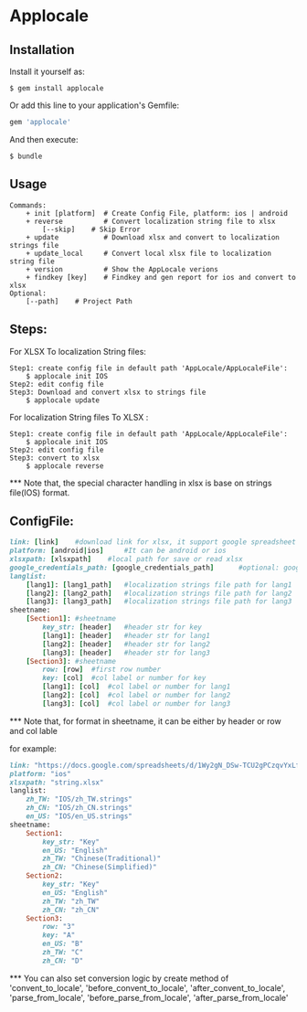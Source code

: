 # Applocale


## Installation

Install it yourself as:

    $ gem install applocale

Or add this line to your application's Gemfile:

```ruby
gem 'applocale'
```

And then execute:

    $ bundle



## Usage

	Commands:
		+ init [platform]  # Create Config File, platform: ios | android
		+ reverse          # Convert localization string file to xlsx
			[--skip]  	# Skip Error
		+ update           # Download xlsx and convert to localization strings file
		+ update_local     # Convert local xlsx file to localization string file
		+ version     	   # Show the AppLocale verions
		+ findkey [key]    # Findkey and gen report for ios and convert to xlsx
	Optional:
	 	[--path]    # Project Path

## Steps:

For XLSX To localization String files: 
```
Step1: create config file in default path 'AppLocale/AppLocaleFile':
	$ applocale init IOS
Step2: edit config file
Step3: Download and convert xlsx to strings file
	$ applocale update
```
For localization String files To XLSX : 
```
Step1: create config file in default path 'AppLocale/AppLocaleFile':
	$ applocale init IOS
Step2: edit config file
Step3: convert to xlsx 
	$ applocale reverse
```
*** Note that, the special character handling in xlsx is base on strings file(IOS) format.

## ConfigFile:
```ruby
link: [link]	#download link for xlsx, it support google spreadsheet
platform: [android|ios]		#It can be android or ios
xlsxpath: [xlsxpath]	#local path for save or read xlsx
google_credentials_path: [google_credentials_path]		#optional: google credentials file path
langlist: 
	[lang1]: [lang1_path]	#localization strings file path for lang1
	[lang2]: [lang2_path]	#localization strings file path for lang2
	[lang3]: [lang3_path]	#localization strings file path for lang3
sheetname:
	[Section1]: #sheetname
		key_str: [header]	#header str for key
		[lang1]: [header]	#header str for lang1
		[lang2]: [header]	#header str for lang2
		[lang3]: [header]	#header str for lang3
	[Section3]: #sheetname
		row: [row]	#first row number
		key: [col]	#col label or number for key
		[lang1]: [col]	#col label or number for lang1
		[lang2]: [col]	#col label or number for lang2
		[lang3]: [col]	#col label or number for lang3
```
*** Note that, for format in sheetname, it can be either by header or row and col lable

for example:
```ruby
link: "https://docs.google.com/spreadsheets/d/1Wy2gN_DSw-TCU2gPCzqvYxLfFG5fyK5rodXs5MLUy8w"
platform: "ios"
xlsxpath: "string.xlsx"
langlist:
	zh_TW: "IOS/zh_TW.strings"
	zh_CN: "IOS/zh_CN.strings"
	en_US: "IOS/en_US.strings"
sheetname:
	Section1:
		key_str: "Key"
		en_US: "English"
		zh_TW: "Chinese(Traditional)"
		zh_CN: "Chinese(Simplified)"
	Section2:
		key_str: "Key"
		en_US: "English"
		zh_TW: "zh_TW"
		zh_CN: "zh_CN"
	Section3:
		row: "3"
		key: "A"
		en_US: "B"
		zh_TW: "C"
		zh_CN: "D"
``` 

*** You can also set conversion logic by create method of 'convent_to_locale', 'before_convent_to_locale', 'after_convent_to_locale', 'parse_from_locale', 'before_parse_from_locale', 'after_parse_from_locale'




